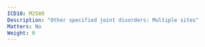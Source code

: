 ```yaml
---
ICD10: M2580
Description: "Other specified joint disorders: Multiple sites"
Matters: No
Weight: 0
---
```

